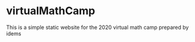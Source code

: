 # virtualMathCamp

This is a simple static website for the 2020 virtual math camp prepared by idems
